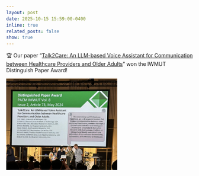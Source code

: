 ```yaml
---
layout: post
date: 2025-10-15 15:59:00-0400
inline: true
related_posts: false
show: true
---
```


 🏆 Our paper “[Talk2Care: An LLM-based Voice Assistant for Communication between Healthcare Providers and Older Adults](https://dl.acm.org/doi/abs/10.1145/3659625)” won the IWMUT Distinguish Paper Award!

<img src="/assets/img/ubicomp.jpg" width="300">
